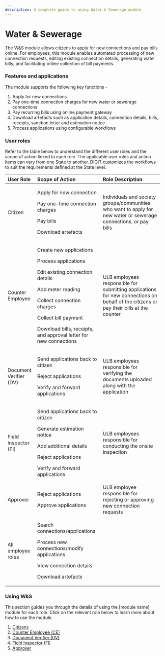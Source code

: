 ```yaml
---
description: A complete guide to using Water & Sewerage module
---
```


# Water & Sewerage

The W&S module allows citizens to apply for new connections and pay bills online. For employees, this module enables automated processing of new connection requests, editing existing connection details, generating water bills, and facilitating online collection of bill payments.

### Features and applications

The module supports the following key functions -

1. Apply for new connections
2. Pay one-time connection charges for new water or sewerage connections 
3. Pay recurring bills using online payment gateway
4. Download artefacts such as application details, connection details, bills, receipts, sanction letter and estimation notice  
5. Process applications using configurable workflows

### User roles

Refer to the table below to understand the different user roles and the scope of action linked to each role. The applicable user roles and action items can vary from one State to another. DIGIT customizes the workflows to suit the requirements defined at the State level.   


<table>
  <thead>
    <tr>
      <th style="text-align:left">User Role</th>
      <th style="text-align:left">Scope of Action</th>
      <th style="text-align:left">Role Description</th>
    </tr>
  </thead>
  <tbody>
    <tr>
      <td style="text-align:left">Citizen</td>
      <td style="text-align:left">
        <p>Apply for new connection</p>
        <p>Pay one-time connection charges</p>
        <p>Pay bills</p>
        <p>Download artefacts</p>
      </td>
      <td style="text-align:left">Individuals and society groups/communities who want to apply for new water
        or sewerage connections, or pay bills</td>
    </tr>
    <tr>
      <td style="text-align:left">Counter Employee</td>
      <td style="text-align:left">
        <p>Create new applications</p>
        <p>Process applications</p>
        <p>Edit existing connection details</p>
        <p>Add meter reading</p>
        <p>Collect connection charges</p>
        <p>Collect bill payment</p>
        <p>Download bills, receipts, and approval letter for new connections</p>
      </td>
      <td style="text-align:left">ULB employees responsible for submitting applications for new connections
        on behalf of the citizens or pay their bills at the counter</td>
    </tr>
    <tr>
      <td style="text-align:left">Document Verifier (DV)</td>
      <td style="text-align:left">
        <p>Send applications back to citizen</p>
        <p>Reject applications</p>
        <p>Verify and forward applications</p>
      </td>
      <td style="text-align:left">ULB employees responsible for verifying the documents uploaded along with
        the application</td>
    </tr>
    <tr>
      <td style="text-align:left">Field Inspector (FI)</td>
      <td style="text-align:left">
        <p>Send applications back to citizen</p>
        <p>Generate estimation notice</p>
        <p>Add additional details</p>
        <p>Reject applications</p>
        <p>Verify and forward applications</p>
      </td>
      <td style="text-align:left">ULB employees responsible for conducting the onsite inspection</td>
    </tr>
    <tr>
      <td style="text-align:left">Approver</td>
      <td style="text-align:left">
        <p>Reject applications</p>
        <p>Approve applications</p>
      </td>
      <td style="text-align:left">ULB employee responsible for rejecting or approving new connection requests</td>
    </tr>
    <tr>
      <td style="text-align:left">All employee roles</td>
      <td style="text-align:left">
        <p>Search connections/applications</p>
        <p>Process new connections/modify applications</p>
        <p>View connection details</p>
        <p>Download artefacts</p>
      </td>
      <td style="text-align:left"></td>
    </tr>
  </tbody>
</table>

### **Using W&S**

This section guides you through the details of using the \[module name\] module for each role. Click on the relevant role below to learn more about how to use the module.

1. [Citizens](citizen-user-manual.md)
2. [Counter Employee \(CE\)](employee-user-manual.md#counter-employee-ce)
3. [Document Verifier \(DV\)](employee-user-manual.md#document-verifier-dv)
4. [Field Inspector \(FI\)](employee-user-manual.md#field-inspectors-fi)
5. [Approver](employee-user-manual.md#approver)

